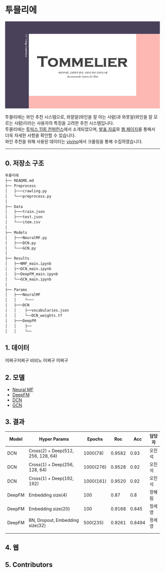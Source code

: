 # 투믈리에

<img src = "투믈리에.jpg" width = 700px>

투믈리에는 와인 추천 시스템으로, 와잘알(와인을 잘 아는 사람)과 와못알(와인을 잘 모르는 사람)이라는 사용자의 특징을 고려한 추천 시스템입니다.
<br>
투믈리에는 [투빅스 11회 컨퍼런스]()에서 소개되었으며, [발표 자료]()와 [웹 페이지]()를 통해서 더욱 자세한 사항을 확인할 수 있습니다.
<br>
와인 추천을 위해 사용된 데이터는 [vivino](https://www.vivino.com/FR/en/)에서 크롤링을 통해 수집하였습니다.

---------

## 0. 저장소 구조

```python
투믈리에
├── README.md
├── Preprocess
│   ├───crawling.py
│   └───preprocess.py
│   
├── Data
│   ├───train.json
│   ├───test.json
│   └───item.csv
│   
├── Models
│   ├───NeuralMF.py
│   ├───DCN.py
│   └───GCN.py
│   
├── Results
│   ├──NMF_main.ipynb
│   ├──DCN_main.ipynb
│   ├──DeepFM_main.ipynb
│   └──GCN_main.ipynb
│
├── Params
│   ├───NeuralMF
│   │    └───
│   ├───DCN
│   │    ├──vocabularies.json
│   │    └──DCN_weights.tf
│   ├───DeepFM
│   │    ├──
│   │    └──
```

## 1. 데이터

어쩌구저쩌구
비비노 어쩌구
어쩌구

## 2. 모델

  - [Neural MF](https://arxiv.org/pdf/1708.05031.pdf)
  - [DeepFM](https://arxiv.org/pdf/1703.04247.pdf)
  - [DCN](https://arxiv.org/pdf/2008.13535.pdf)
  - [GCN]()


## 3. 결과

|Model|Hyper Params|Epochs|Roc|Acc|담당자|
|-----|--------|---|---|---|---|
|DCN|Cross(2) + Deep(512, 256, 128, 64)|1000(78)|0.9582|0.93|오진석|
|DCN|Cross(1) + Deep(256, 128, 64)|1000(276)|0.9528|0.92|오진석|
|DCN|Cross(1) + Deep(192, 192)|1000(161)|0.9520|0.92|오진석|
|DeepFM|Embedding size(4)|100|0.87|0.8|장혜림|
|DeepFM|Embedding size(20)|100|0.9168|0.845|정세영|
|DeepFM|BN, Dropout, Embedding size(32)|500(235)|0.9261|0.8494|정세영|
|   |     |     |     |     |     |
|   |     |     |     |     |     |


## 4. 웹



## 5. Contributors

